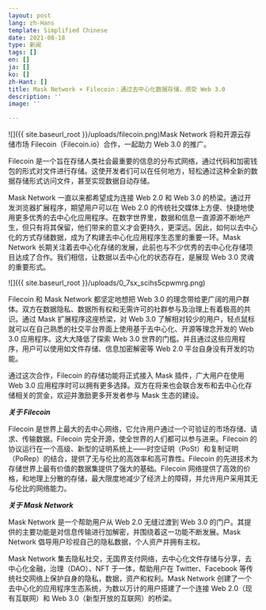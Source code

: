 ```yaml
---
layout: post
lang: zh-Hans
template: Simplified Chinese
date: 2021-08-18
type: 新闻
tags: []
en: []
ja: []
ko: []
zh-Hant: []
title: Mask Network × Filecoin：通过去中心化数据存储，感受 Web 3.0
description: ''
image: ''

---
```

![]({{ site.baseurl_root }}/uploads/filecoin.png)Mask Network 将和开源云存储市场 Filecoin（Filecoin.io）合作，一起助力 Web 3.0 的推广。

Filecoin 是一个旨在存储人类社会最重要的信息的分布式网络，通过代码和加密钱包的形式对文件进行存储。这使开发者们可以在任何地方，轻松通过这种全新的数据存储形式访问文件，甚至实现数据自动存储。

Mask Network 一直以来都希望成为连接 Web 2.0 和 Web 3.0 的桥梁。通过开发浏览器扩展程序，期望用户可以在 Web 2.0 的传统社交媒体上方便、快捷地使用更多优秀的去中心化应用程序。在数字世界里，数据和信息一直源源不断地产生，但只有将其保留，他们带来的意义才会更持久，更深远。因此，如何以去中心化的方式存储数据，成为了构建去中心化应用程序生态里的重要一环。Mask Network 长期关注着去中心化存储的发展，此前也与不少优秀的去中心化存储项目达成了合作。我们相信，让数据以去中心化的状态存在，是展现 Web 3.0 灵魂的重要形式。

![]({{ site.baseurl_root }}/uploads/0_7sx_scihs5cpwmrg.png)

Filecoin 和 Mask Network 都坚定地想把 Web 3.0 的理念带给更广阔的用户群体。双方在数据隐私、数据所有权和无需许可的社群参与及治理上有着极高的共识。通过 Mask 扩展程序这座桥梁，对 Web 3.0 了解相对较少的用户，轻点鼠标就可以在自己熟悉的社交平台界面上使用基于去中心化、开源等理念开发的 Web 3.0 应用程序。这大大降低了探索 Web 3.0 世界的门槛。并且通过这些应用程序，用户可以使用如文件存储、信息加密解密等 Web 2.0 平台自身没有开发的功能。

通过这次合作，Filecoin 的存储功能将正式接入 Mask 插件，广大用户在使用 Web 3.0 应用程序时可以拥有更多选择。双方在将来也会联合发布和去中心化存储相关的赏金，欢迎并激励更多开发者参与 Mask 生态的建设。

**_关于 Filecoin_**

Filecoin 是世界上最大的去中心网络，它允许用户通过一个可验证的市场存储、请求、传输数据。Filecoin 完全开源，使全世界的人们都可以参与进来。Filecoin 的协议运行在一个高级、新型的证明系统上——时空证明（PoSt）和复制证明（PoRep）的结合，提供了无与伦比的高效率和高可靠性。Filecoin 的先进技术为存储世界上最有价值的数据集提供了强大的基础。Filecoin 网络提供了高效的价格，和地理上分散的存储，最大限度地减少了经济上的障碍，并允许用户采用其无与伦比的网络能力。

**_关于 Mask Network_**

Mask Network 是一个帮助用户从 Web 2.0 无缝过渡到 Web 3.0 的门户。其提供的主要功能是对信息传输进行加解密，并围绕着这一功能不断发展。Mask Network 倡导用户珍视自己的隐私数据，个人资产并拥有主权。

Mask Network 集去隐私社交，无国界支付网络，去中心化文件存储与分享，去中心化金融，治理（DAO）、NFT 于一体，帮助用户在 Twitter、Facebook 等传统社交网络上保护自身的隐私，数据，资产和权利。Mask Network 创建了一个去中心化的应用程序生态系统，为数以万计的用户搭建了一个连接 Web 2.0（现有互联网）和 Web 3.0（新型开放的互联网）的桥梁。